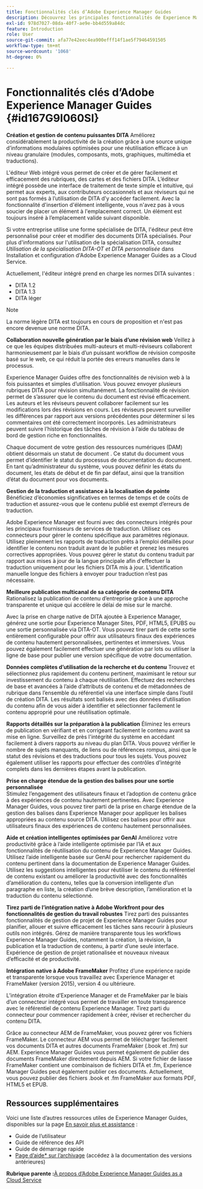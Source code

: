 ```yaml
---
title: Fonctionnalités clés d’Adobe Experience Manager Guides
description: Découvrez les principales fonctionnalités de Experience Manager Guides, de création DITA, de gestion de contenu, de révision web, de traduction, de localisation, de publication multicanal et d’intégration de FrameMaker.
exl-id: 978d7027-08da-40f7-ae9e-bb4d559a84dc
feature: Introduction
role: User
source-git-commit: afa77e42eec4ea900efff14f1ae5f79464591505
workflow-type: tm+mt
source-wordcount: '1068'
ht-degree: 0%

---
```


# Fonctionnalités clés d’Adobe Experience Manager Guides {#id167G9I060SI}

**Création et gestion de contenu puissantes DITA**
Améliorez considérablement la productivité de la création grâce à une source unique d’informations modulaires optimisées pour une réutilisation efficace à un niveau granulaire \(modules, composants, mots, graphiques, multimédia et traductions\).

L&#39;éditeur Web intégré vous permet de créer et de gérer facilement et efficacement des rubriques, des cartes et des fichiers DITA. L’éditeur intégré possède une interface de traitement de texte simple et intuitive, qui permet aux experts, aux contributeurs occasionnels et aux réviseurs qui ne sont pas formés à l’utilisation de DITA d’y accéder facilement. Avec la fonctionnalité d&#39;insertion d&#39;élément intelligente, vous n&#39;avez pas à vous soucier de placer un élément à l&#39;emplacement correct. Un élément est toujours inséré à l’emplacement valide suivant disponible.

Si votre entreprise utilise une forme spécialisée de DITA, l&#39;éditeur peut être personnalisé pour créer et modifier des documents DITA spécialisés. Pour plus d&#39;informations sur l&#39;utilisation de la spécialisation DITA, consultez *Utilisation de la spécialisation DITA-OT et DITA personnalisée* dans Installation et configuration d&#39;Adobe Experience Manager Guides as a Cloud Service.

Actuellement, l&#39;éditeur intégré prend en charge les normes DITA suivantes :

* DITA 1.2
* DITA 1.3
* DITA léger


>[!NOTE]
>
> La norme légère DITA est toujours en cours de proposition et n&#39;est pas encore devenue une norme DITA.

**Collaboration nouvelle génération par le biais d’une révision web**
Veillez à ce que les équipes distribuées multi-auteurs et multi-réviseurs collaborent harmonieusement par le biais d’un puissant workflow de révision composite basé sur le web, ce qui réduit la portée des erreurs manuelles dans le processus.

Experience Manager Guides offre des fonctionnalités de révision web à la fois puissantes et simples d’utilisation. Vous pouvez envoyer plusieurs rubriques DITA pour révision simultanément. La fonctionnalité de révision permet de s’assurer que le contenu du document est révisé efficacement. Les auteurs et les réviseurs peuvent collaborer facilement sur les modifications lors des révisions en cours. Les réviseurs peuvent surveiller les différences par rapport aux versions précédentes pour déterminer si les commentaires ont été correctement incorporés. Les administrateurs peuvent suivre l’historique des tâches de révision à l’aide du tableau de bord de gestion riche en fonctionnalités.

Chaque document de votre gestion des ressources numériques (DAM) obtient désormais un statut de document . Ce statut du document vous permet d’identifier le statut du processus de documentation du document. En tant qu’administrateur du système, vous pouvez définir les états du document, les états de début et de fin par défaut, ainsi que la transition d’état du document pour vos documents.

**Gestion de la traduction et assistance à la localisation de pointe**
Bénéficiez d’économies significatives en termes de temps et de coûts de traduction et assurez-vous que le contenu publié est exempt d’erreurs de traduction.

Adobe Experience Manager est fourni avec des connecteurs intégrés pour les principaux fournisseurs de services de traduction. Utilisez ces connecteurs pour gérer le contenu spécifique aux paramètres régionaux. Utilisez pleinement les rapports de traduction prêts à l’emploi détaillés pour identifier le contenu non traduit avant de le publier et prenez les mesures correctives appropriées. Vous pouvez gérer le statut du contenu traduit par rapport aux mises à jour de la langue principale afin d&#39;effectuer la traduction uniquement pour les fichiers DITA mis à jour. L’identification manuelle longue des fichiers à envoyer pour traduction n’est pas nécessaire.

**Meilleure publication multicanal de sa catégorie de contenu DITA**
Rationalisez la publication de contenu d’entreprise grâce à une approche transparente et unique qui accélère le délai de mise sur le marché.

Avec la prise en charge native de DITA ajoutée à Experience Manager, générez une sortie pour Experience Manager Sites, PDF, HTML5, EPUBS ou une sortie personnalisée via DITA-OT. Vous pouvez tirer parti de cette sortie entièrement configurable pour offrir aux utilisateurs finaux des expériences de contenu hautement personnalisées, pertinentes et immersives. Vous pouvez également facilement effectuer une génération par lots ou utiliser la ligne de base pour publier une version spécifique de votre documentation.

**Données complètes d’utilisation de la recherche et du contenu**
Trouvez et sélectionnez plus rapidement du contenu pertinent, maximisant le retour sur investissement du contenu à chaque réutilisation. Effectuez des recherches de base et avancées à l’aide d’attributs de contenu et de métadonnées de rubrique dans l’ensemble du référentiel via une interface simple dans l’outil de création DITA. Les résultats sont balisés avec des données d’utilisation du contenu afin de vous aider à identifier et sélectionner facilement le contenu approprié pour une réutilisation optimale.

**Rapports détaillés sur la préparation à la publication**
Éliminez les erreurs de publication en vérifiant et en corrigeant facilement le contenu avant sa mise en ligne. Surveillez de près l&#39;intégrité du système en accédant facilement à divers rapports au niveau du plan DITA. Vous pouvez vérifier le nombre de sujets manquants, de liens ou de références rompus, ainsi que le statut des révisions et des traductions pour tous les sujets. Vous pouvez également utiliser les rapports pour effectuer des contrôles d’intégrité complets dans les dernières étapes avant la publication.

**Prise en charge étendue de la gestion des balises pour une sortie personnalisée**\
Stimulez l’engagement des utilisateurs finaux et l’adoption de contenu grâce à des expériences de contenu hautement pertinentes. Avec Experience Manager Guides, vous pouvez tirer parti de la prise en charge étendue de la gestion des balises dans Experience Manager pour appliquer les balises appropriées au contenu source DITA. Utilisez ces balises pour offrir aux utilisateurs finaux des expériences de contenu hautement personnalisées.

**Aide et création intelligentes optimisées par GenAI**
Améliorez votre productivité grâce à l’aide intelligente optimisée par l’IA et aux fonctionnalités de réutilisation du contenu de Experience Manager Guides. Utilisez l’aide intelligente basée sur GenAI pour rechercher rapidement du contenu pertinent dans la documentation de Experience Manager Guides. Utilisez les suggestions intelligentes pour réutiliser le contenu du référentiel de contenu existant ou améliorer la productivité avec des fonctionnalités d’amélioration du contenu, telles que la conversion intelligente d’un paragraphe en liste, la création d’une brève description, l’amélioration et la traduction du contenu sélectionné.

**Tirez parti de l’intégration native à Adobe Workfront pour des fonctionnalités de gestion du travail robustes**
Tirez parti des puissantes fonctionnalités de gestion de projet de Experience Manager Guides pour planifier, allouer et suivre efficacement les tâches sans recourir à plusieurs outils non intégrés. Gérez de manière transparente tous les workflows Experience Manager Guides, notamment la création, la révision, la publication et la traduction de contenu, à partir d’une seule interface. Expérience de gestion de projet rationalisée et nouveaux niveaux d’efficacité et de productivité.

**Intégration native à Adobe FrameMaker**
Profitez d’une expérience rapide et transparente lorsque vous travaillez avec Experience Manager et FrameMaker (version 2015), version 4 ou ultérieure.

L’intégration étroite d’Experience Manager et de FrameMaker par le biais d’un connecteur intégré vous permet de travailler en toute transparence avec le référentiel de contenu Experience Manager. Tirez parti du connecteur pour commencer rapidement à créer, réviser et rechercher du contenu DITA.

Grâce au connecteur AEM de FrameMaker, vous pouvez gérer vos fichiers FrameMaker. Le connecteur AEM vous permet de télécharger facilement vos documents DITA et autres documents FrameMaker (.book et .fm) sur AEM. Experience Manager Guides vous permet également de publier des documents FrameMaker directement depuis AEM. Si votre fichier de liasse FrameMaker contient une combinaison de fichiers DITA et .fm, Experience Manager Guides peut également publier ces documents. Actuellement, vous pouvez publier des fichiers .book et .fm FrameMaker aux formats PDF, HTML5 et EPUB.

## Ressources supplémentaires

Voici une liste d’autres ressources utiles de Experience Manager Guides, disponibles sur la page [En savoir plus et assistance](https://helpx.adobe.com/support/xml-documentation-for-experience-manager.html) :

* Guide de l’utilisateur
* Guide de référence des API
* Guide de démarrage rapide
* [Page d’aide* sur l’archivage](https://helpx.adobe.com/xml-documentation-for-experience-manager/archive.html) (accédez à la documentation des versions antérieures)

**Rubrique parente :**&#x200B;[&#x200B;À propos d’Adobe Experience Manager Guides as a Cloud Service](intro.md)
